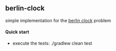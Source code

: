 ## berlin-clock

simple implementation for the [berlin clock](https://en.wikipedia.org/wiki/Mengenlehreuhr) problem


#### Quick start ####
* execute the tests: ./gradlew clean test
